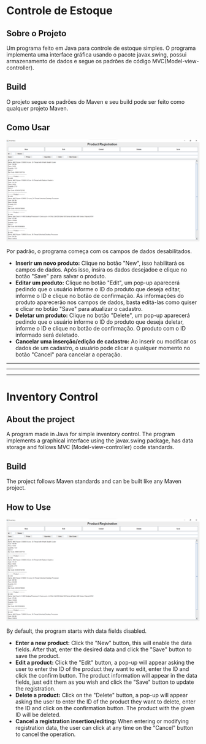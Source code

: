 # Controle de Estoque

## Sobre o Projeto

Um programa feito em Java para controle de estoque simples. O programa implementa uma interface gráfica usando o pacote javax.swing, possui armazenamento de dados e segue os padrões de código MVC(Model-view-controller).

## Build

O projeto segue os padrões do Maven e seu build pode ser feito como qualquer projeto Maven.

## Como Usar

![](demo.jpg)

Por padrão, o programa começa com os campos de dados desabilitados.

* **Inserir um novo produto:** Clique no botão "New", isso habilitará os campos de dados. Após isso, insira os dados desejadoe e clique no botão "Save" para salvar o produto.
* **Editar um produto:** Clique no botão "Edit", um pop-up aparecerá pedindo que o usuário informe o ID do produto que deseja editar, informe o ID e clique no botão de confirmação. As informações do produto aparecerão nos campos de dados, basta editá-las como quiser e clicar no botão "Save" para atualizar o cadastro.
* **Deletar um produto:** Clique no botão "Delete", um pop-up aparecerá pedindo que o usuário informe o ID do produto que deseja deletar, informe o ID e clique no botão de confirmação. O produto com o ID informado será deletado.
* **Cancelar uma inserção/edição de cadastro:** Ao inserir ou modificar os dados de um cadastro, o usuário pode clicar a qualquer momento no botão "Cancel" para cancelar a operação.

---
---
---

# Inventory Control

## About the project

A program made in Java for simple inventory control. The program implements a graphical interface using the javax.swing package, has data storage and follows MVC (Model-view-controller) code standards.

## Build

The project follows Maven standards and can be built like any Maven project.

## How to Use

![](demo.jpg)

By default, the program starts with data fields disabled.

* **Enter a new product:** Click the "New" button, this will enable the data fields. After that, enter the desired data and click the "Save" button to save the product.
* **Edit a product:** Click the "Edit" button, a pop-up will appear asking the user to enter the ID of the product they want to edit, enter the ID and click the confirm button. The product information will appear in the data fields, just edit them as you wish and click the "Save" button to update the registration.
* **Delete a product:** Click on the "Delete" button, a pop-up will appear asking the user to enter the ID of the product they want to delete, enter the ID and click on the confirmation button. The product with the given ID will be deleted.
* **Cancel a registration insertion/editing:** When entering or modifying registration data, the user can click at any time on the "Cancel" button to cancel the operation.

